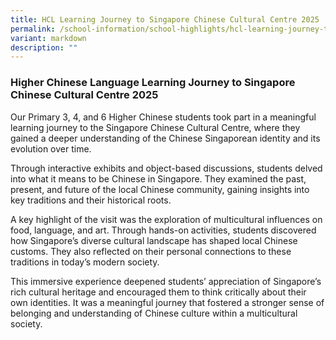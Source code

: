 ```yaml
---
title: HCL Learning Journey to Singapore Chinese Cultural Centre 2025
permalink: /school-information/school-highlights/hcl-learning-journey-to-sccc-2025/
variant: markdown
description: ""
---
```

### **Higher Chinese Language Learning Journey to Singapore Chinese Cultural Centre 2025**

Our Primary 3, 4, and 6 Higher Chinese students took part in a meaningful learning journey to the Singapore Chinese Cultural Centre, where they gained a deeper understanding of the Chinese Singaporean identity and its evolution over time.

Through interactive exhibits and object-based discussions, students delved into what it means to be Chinese in Singapore. They examined the past, present, and future of the local Chinese community, gaining insights into key traditions and their historical roots.

A key highlight of the visit was the exploration of multicultural influences on food, language, and art. Through hands-on activities, students discovered how Singapore’s diverse cultural landscape has shaped local Chinese customs. They also reflected on their personal connections to these traditions in today’s modern society.

This immersive experience deepened students’ appreciation of Singapore’s rich cultural heritage and encouraged them to think critically about their own identities. It was a meaningful journey that fostered a stronger sense of belonging and understanding of Chinese culture within a multicultural society.
